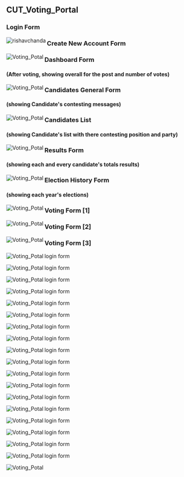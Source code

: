 ## CUT_Voting_Portal

### Login Form 
<p><img align="left" src="shots/Screenshot (609).png" alt="rishavchanda" /></p>

### Create New Account Form 

 <p><img align="left" src="shots/Screenshot (608).png" alt="Voting_Potal" /></p>


### Dashboard Form 
#### (After voting, showing overall for the post and number of votes)

 <p><img align="left" src="shots/Screenshot (610).png" alt="Voting_Potal" /></p>



### Candidates General Form 
#### (showing Candidate's contesting messages)

 <p><img align="left" src="shots/Screenshot (611).png" alt="Voting_Potal" /></p>



### Candidates List 
#### (showing Candidate's list with there contesting position and party)

 <p><img align="left" src="shots/Screenshot (612).png" alt="Voting_Potal" /></p>



### Results Form 
#### (showing each and every candidate's totals results)

 <p><img align="left" src="shots/Screenshot (606).png" alt="Voting_Potal" /></p>



### Election History Form 
#### (showing each year's elections)

 <p><img align="left" src="shots/Screenshot (607).png" alt="Voting_Potal" /></p>



### Voting Form [1]

 <p><img align="left" src="shots/Screenshot (608).png" alt="Voting_Potal" /></p>

### Voting Form [2]

 <p><img align="left" src="shots/Screenshot (608).png" alt="Voting_Potal" /></p>

### Voting Form [3]

 <p><img align="left" src="shots/Screenshot (608).png" alt="Voting_Potal" /></p>




login form 

 <p><img align="left" src="shots/Screenshot (609).png" alt="Voting_Potal" /></p>



login form 

 <p><img align="left" src="shots/Screenshot (610).png" alt="Voting_Potal" /></p>



login form 

 <p><img align="left" src="shots/Screenshot (611).png" alt="Voting_Potal" /></p>



login form 

 <p><img align="left" src="shots/Screenshot (612).png" alt="Voting_Potal" /></p>



login form 

 <p><img align="left" src="shots/Screenshot (613).png" alt="Voting_Potal" /></p>



login form 

 <p><img align="left" src="shots/Screenshot (614).png" alt="Voting_Potal" /></p>



login form 

 <p><img align="left" src="shots/Screenshot (615).png" alt="Voting_Potal" /></p>



login form 

 <p><img align="left" src="shots/Screenshot (616).png" alt="Voting_Potal" /></p>



login form 

 <p><img align="left" src="shots/Screenshot (617).png" alt="Voting_Potal" /></p>



login form 

 <p><img align="left" src="shots/Screenshot (618).png" alt="Voting_Potal" /></p>



login form 

 <p><img align="left" src="shots/Screenshot (619).png" alt="Voting_Potal" /></p>



login form 

 <p><img align="left" src="shots/Screenshot (620).png" alt="Voting_Potal" /></p>



login form 

 <p><img align="left" src="shots/Screenshot (621).png" alt="Voting_Potal" /></p>



login form 

 <p><img align="left" src="shots/Screenshot (622).png" alt="Voting_Potal" /></p>



login form 

 <p><img align="left" src="shots/Screenshot (624).png" alt="Voting_Potal" /></p>

login form 

 <p><img align="left" src="shots/Screenshot (621).png" alt="Voting_Potal" /></p>



login form 

 <p><img align="left" src="shots/Screenshot (625).png" alt="Voting_Potal" /></p>



login form 

 <p><img align="left" src="shots/Screenshot (626).png" alt="Voting_Potal" /></p>

